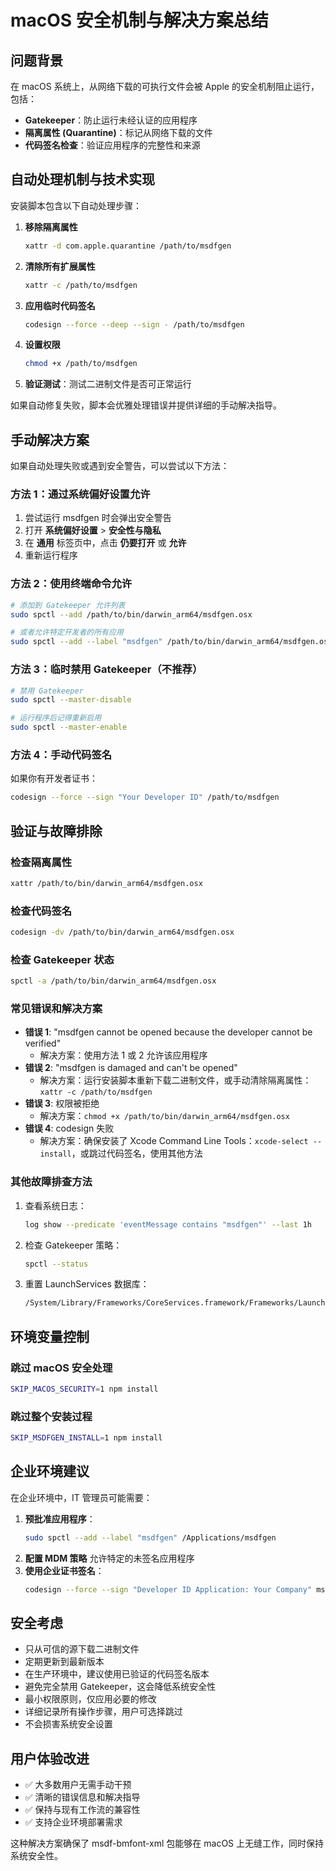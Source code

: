 
# macOS 安全机制与解决方案总结

## 问题背景

在 macOS 系统上，从网络下载的可执行文件会被 Apple 的安全机制阻止运行，包括：
- **Gatekeeper**：防止运行未经认证的应用程序
- **隔离属性 (Quarantine)**：标记从网络下载的文件
- **代码签名检查**：验证应用程序的完整性和来源

## 自动处理机制与技术实现

安装脚本包含以下自动处理步骤：

1. **移除隔离属性**
   ```bash
   xattr -d com.apple.quarantine /path/to/msdfgen
   ```
2. **清除所有扩展属性**
   ```bash
   xattr -c /path/to/msdfgen
   ```
3. **应用临时代码签名**
   ```bash
   codesign --force --deep --sign - /path/to/msdfgen
   ```
4. **设置权限**
   ```bash
   chmod +x /path/to/msdfgen
   ```
5. **验证测试**：测试二进制文件是否可正常运行

如果自动修复失败，脚本会优雅处理错误并提供详细的手动解决指导。

## 手动解决方案

如果自动处理失败或遇到安全警告，可以尝试以下方法：

### 方法 1：通过系统偏好设置允许
1. 尝试运行 msdfgen 时会弹出安全警告
2. 打开 **系统偏好设置** > **安全性与隐私**
3. 在 **通用** 标签页中，点击 **仍要打开** 或 **允许**
4. 重新运行程序

### 方法 2：使用终端命令允许
```bash
# 添加到 Gatekeeper 允许列表
sudo spctl --add /path/to/bin/darwin_arm64/msdfgen.osx

# 或者允许特定开发者的所有应用
sudo spctl --add --label "msdfgen" /path/to/bin/darwin_arm64/msdfgen.osx
```

### 方法 3：临时禁用 Gatekeeper（不推荐）
```bash
# 禁用 Gatekeeper
sudo spctl --master-disable

# 运行程序后记得重新启用
sudo spctl --master-enable
```

### 方法 4：手动代码签名
如果你有开发者证书：
```bash
codesign --force --sign "Your Developer ID" /path/to/msdfgen
```

## 验证与故障排除

### 检查隔离属性
```bash
xattr /path/to/bin/darwin_arm64/msdfgen.osx
```

### 检查代码签名
```bash
codesign -dv /path/to/bin/darwin_arm64/msdfgen.osx
```

### 检查 Gatekeeper 状态
```bash
spctl -a /path/to/bin/darwin_arm64/msdfgen.osx
```

### 常见错误和解决方案

- **错误 1**: "msdfgen cannot be opened because the developer cannot be verified"
  - 解决方案：使用方法 1 或 2 允许该应用程序
- **错误 2**: "msdfgen is damaged and can't be opened"
  - 解决方案：运行安装脚本重新下载二进制文件，或手动清除隔离属性：`xattr -c /path/to/msdfgen`
- **错误 3**: 权限被拒绝
  - 解决方案：`chmod +x /path/to/bin/darwin_arm64/msdfgen.osx`
- **错误 4**: codesign 失败
  - 解决方案：确保安装了 Xcode Command Line Tools：`xcode-select --install`，或跳过代码签名，使用其他方法

### 其他故障排查方法

1. 查看系统日志：
   ```bash
   log show --predicate 'eventMessage contains "msdfgen"' --last 1h
   ```
2. 检查 Gatekeeper 策略：
   ```bash
   spctl --status
   ```
3. 重置 LaunchServices 数据库：
   ```bash
   /System/Library/Frameworks/CoreServices.framework/Frameworks/LaunchServices.framework/Support/lsregister -kill -r -domain local -domain system -domain user
   ```

## 环境变量控制

### 跳过 macOS 安全处理
```bash
SKIP_MACOS_SECURITY=1 npm install
```

### 跳过整个安装过程
```bash
SKIP_MSDFGEN_INSTALL=1 npm install
```

## 企业环境建议

在企业环境中，IT 管理员可能需要：

1. **预批准应用程序**：
   ```bash
   sudo spctl --add --label "msdfgen" /Applications/msdfgen
   ```
2. **配置 MDM 策略** 允许特定的未签名应用程序
3. **使用企业证书签名**：
   ```bash
   codesign --force --sign "Developer ID Application: Your Company" msdfgen
   ```

## 安全考虑

- 只从可信的源下载二进制文件
- 定期更新到最新版本
- 在生产环境中，建议使用已验证的代码签名版本
- 避免完全禁用 Gatekeeper，这会降低系统安全性
- 最小权限原则，仅应用必要的修改
- 详细记录所有操作步骤，用户可选择跳过
- 不会损害系统安全设置

## 用户体验改进

- ✅ 大多数用户无需手动干预
- ✅ 清晰的错误信息和解决指导
- ✅ 保持与现有工作流的兼容性
- ✅ 支持企业环境部署需求

这种解决方案确保了 msdf-bmfont-xml 包能够在 macOS 上无缝工作，同时保持系统安全性。
